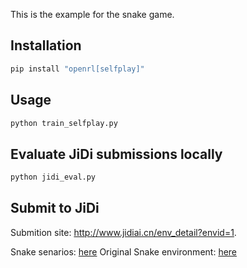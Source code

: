 
This is the example for the snake game.

## Installation

```bash
pip install "openrl[selfplay]"
```

## Usage

```bash
python train_selfplay.py
```

## Evaluate JiDi submissions locally

```bash
python jidi_eval.py
```

## Submit to JiDi

Submition site: http://www.jidiai.cn/env_detail?envid=1.

Snake senarios: [here](https://github.com/jidiai/ai_lib/blob/7a6986f0cb543994277103dbf605e9575d59edd6/env/config.json#L94)
Original Snake environment: [here](https://github.com/jidiai/ai_lib/blob/master/env/snakes.py)

